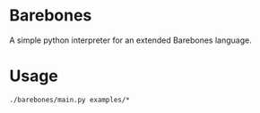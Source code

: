 # Barebones

A simple python interpreter for an extended Barebones language.

# Usage

    ./barebones/main.py examples/*
